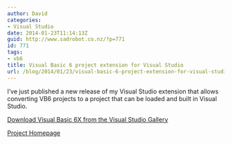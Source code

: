 ```yaml
---
author: David
categories:
- Visual Studio
date: 2014-01-23T11:14:13Z
guid: http://www.sadrobot.co.nz/?p=771
id: 771
tags:
- vb6
title: Visual Basic 6 project extension for Visual Studio
url: /blog/2014/01/23/visual-basic-6-project-extension-for-visual-studio/
---
```


I’ve just published a new release of my Visual Studio extension that allows converting VB6 projects to a project that can be loaded and built in Visual Studio.

<a href="http://visualstudiogallery.msdn.microsoft.com/0abaccb5-76a1-4022-9e0e-f6832c621162" target="_blank">Download Visual Basic 6X from the Visual Studio Gallery</a>

<a href="https://vb6x.codeplex.com/" target="_blank">Project Homepage</a>